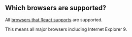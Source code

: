 ## Which browsers are supported?

All [browsers that React supports](https://reactjs.org/docs/react-dom.html#browser-support) are supported.

This means all major browsers including Internet Explorer 9.
